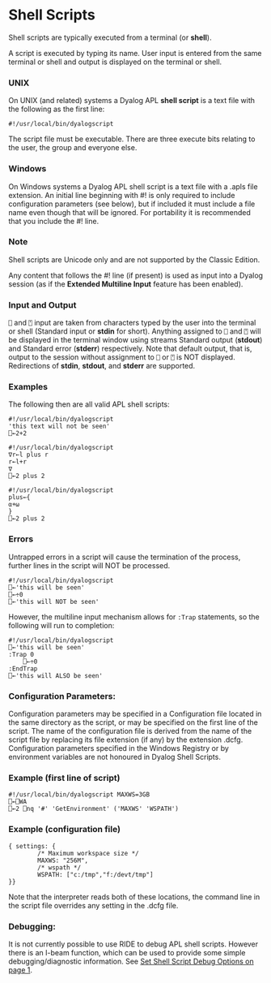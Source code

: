 # Shell Scripts

Shell scripts are typically executed  from a terminal (or **shell**).

A script is executed by typing its name. User input is entered from the same terminal or shell and output is displayed on the terminal or shell.

### UNIX

On UNIX (and related) systems a Dyalog APL **shell script** is a text file with the following as the first line:
```apl
#!/usr/local/bin/dyalogscript
```

The script file must be executable. There are three execute bits relating to the user, the group and everyone else.

### Windows

On Windows systems a Dyalog APL shell script is a text file with a .apls file extension. An initial line beginning with #! is only required to include configuration parameters (see below), but if included it must include a file name even though that will be ignored. For portability it is recommended that you include the #! line.

### Note

Shell scripts are Unicode only and are not supported by the Classic Edition.

Any content that follows  the #! line (if present) is used as input into a Dyalog session (as if the **Extended Multiline Input** feature has been enabled).

### Input and Output

`⎕` and `⍞` input are taken from characters typed by the user into the terminal or shell (Standard input or **stdin** for short).  Anything assigned to `⎕` and `⍞` will be displayed in the terminal window using streams Standard output (**stdout**) and Standard error (**stderr**) respectively. Note that default output, that is, output to the session without assignment to `⎕` or `⍞` is NOT displayed. Redirections of **stdin**, **stdout**, and **stderr** are supported.

### Examples

The following then are all valid APL shell scripts:
```apl
#!/usr/local/bin/dyalogscript
'this text will not be seen'
⎕←2+2
```
```apl
#!/usr/local/bin/dyalogscript
∇r←l plus r
r←l+r
∇
⎕←2 plus 2
```
```apl
#!/usr/local/bin/dyalogscript
plus←{
⍺+⍵
}
⎕←2 plus 2
```

### Errors

Untrapped errors in a script will cause the termination of the process, further lines in the script will NOT be processed.
```apl
#!/usr/local/bin/dyalogscript
⎕←'this will be seen'
⎕←÷0
⎕←'this will NOT be seen'
```

However, the multiline input mechanism allows for `:Trap` statements, so the following will run to completion:
```apl
#!/usr/local/bin/dyalogscript
⎕←'this will be seen'
:Trap 0
    ⎕←÷0
:EndTrap
⎕←'this will ALSO be seen'
```

### Configuration Parameters:

Configuration parameters may be specified in a Configuration file located in the same directory as the script, or may be specified on the first line of the script.  The name of the configuration file is derived from the name of the script file by replacing its file extension (if any) by the extension .dcfg. Configuration parameters specified in the Windows Registry or by environment variables are not honoured in Dyalog Shell Scripts.

### Example (first line of script)
```apl
#!/usr/local/bin/dyalogscript MAXWS=3GB
⎕←⎕WA
⎕←2 ⎕nq '#' 'GetEnvironment' ('MAXWS' 'WSPATH')
```

### Example (configuration file)
```apl
{ settings: {
        /* Maximum workspace size */
        MAXWS: "256M",
        /* wspath */
        WSPATH: ["c:/tmp","f:/devt/tmp"]
}}
```

Note that the interpreter reads both of these locations, the command line in the script file overrides any setting in the .dcfg file.

### Debugging:

It is not currently possible to use RIDE to debug APL shell scripts. However there is an I-beam function, which can be used to provide some simple debugging/diagnostic information. See [Set Shell Script Debug Options on page 1](../../Language/I%20Beam%20Functions/Set%20Shell%20Script%20Debug%20Options.htm#Set_Shell_Script_Debug_Options).
